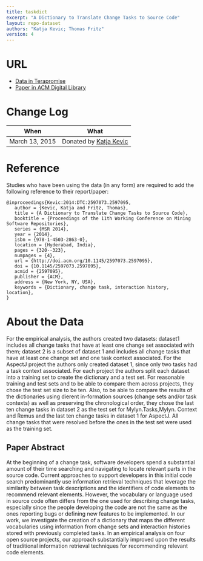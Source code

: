 ```yaml
---
title: taskdict
excerpt: "A Dictionary to Translate Change Tasks to Source Code"
layout: repo-dataset
authors: "Katja Kevic; Thomas Fritz"
version: 4
---
```



# URL

* [Data in Terapromise](https://terapromise.csc.ncsu.edu/svn/repo/other/taskdict)
* [Paper in ACM Digital Library](http://dl.acm.org/citation.cfm?id=2597095)

# Change Log

When | What
---- | ----
March 13, 2015 | Donated by [Katja Kevic](/repo/people/data-donors/promise4.html)


# Reference

Studies who have been using the data (in any form) are required to add the following reference to their report/paper:

```
@inproceedings{Kevic:2014:DTC:2597073.2597095,
   author = {Kevic, Katja and Fritz, Thomas},
   title = {A Dictionary to Translate Change Tasks to Source Code},
   booktitle = {Proceedings of the 11th Working Conference on Mining Software Repositories},
   series = {MSR 2014},
   year = {2014},
   isbn = {978-1-4503-2863-0},
   location = {Hyderabad, India},
   pages = {320--323},
   numpages = {4},
   url = {http://doi.acm.org/10.1145/2597073.2597095},
   doi = {10.1145/2597073.2597095},
   acmid = {2597095},
   publisher = {ACM},
   address = {New York, NY, USA},
   keywords = {Dictionary, change task, interaction history, location},
}
```

# About the Data

For the empirical analysis, the authors created two datasets: dataset1 includes all change tasks
that have at least one change set associated with them; dataset 2 is a subset of dataset 1 and
includes all change tasks that have at least one change set and one task context associated. For
the AspectJ project the authors only created dataset 1, since only two tasks had a task context
associated. For each project the authors split each dataset into a training set to create the
dictionary and a test set. For reasonable training and test sets and to be able to compare them
across projects, they chose the test set size to be ten. Also, to be able to compare the results
of the dictionaries using dierent in-formation sources (change sets and/or task contexts) as well
as preserving the chronological order, they chose the last ten change tasks in dataset 2 as the
test set for Mylyn.Tasks,Mylyn. Context and Remus and the last ten change tasks in dataset 1 for
AspectJ. All change tasks that were resolved before the ones in the test set were used as the
training set.

## Paper Abstract

At the beginning of a change task, software developers spend a substantial amount of their time
searching and navigating to locate relevant parts in the source code. Current approaches to
support developers in this initial code search predominantly use information retrieval techniques
that leverage the similarity between task descriptions and the identifiers of code elements to
recommend relevant elements. However, the vocabulary or language used in source code often
differs from the one used for describing change tasks, especially since the people developing the
code are not the same as the ones reporting bugs or defining new features to be implemented. In
our work, we investigate the creation of a dictionary that maps the different vocabularies using
information from change sets and interaction histories stored with previously completed tasks.
In an empirical analysis on four open source projects, our approach substantially improved upon
the results of traditional information retrieval techniques for recommending relevant code
elements.
